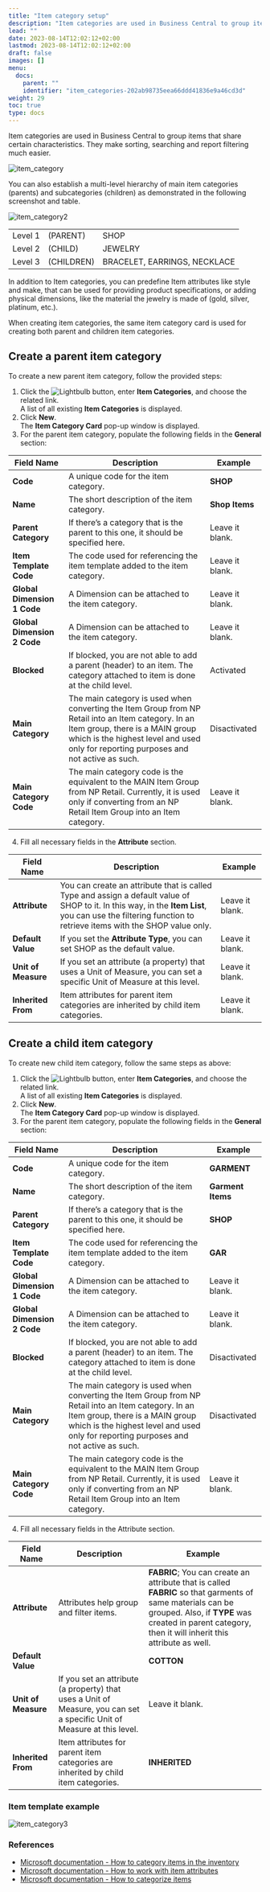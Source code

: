 ```yaml
---
title: "Item category setup"
description: "Item categories are used in Business Central to group items that share certain characteristics. They make sorting, searching and report filtering much easier."
lead: ""
date: 2023-08-14T12:02:12+02:00
lastmod: 2023-08-14T12:02:12+02:00
draft: false
images: []
menu:
  docs:
    parent: ""
    identifier: "item_categories-202ab98735eea66ddd41836e9a46cd3d"
weight: 29
toc: true
type: docs
---
```


Item categories are used in Business Central to group items that share certain characteristics. They make sorting, searching and report filtering much easier.   

![item_category](item_category.png)

You can also establish a multi-level hierarchy of main item categories (parents) and subcategories (children) as demonstrated in the following screenshot and table. 

![item_category2](item_category2.PNG)

|          |           |           |
| ----------- | ----------- | ----------- |
| Level 1 | (PARENT) | SHOP |
| Level 2 | (CHILD)	| JEWELRY | 
| Level 3 | (CHILDREN) | BRACELET, EARRINGS, NECKLACE |

In addition to Item categories, you can predefine Item attributes like style and make, that can be used for providing product specifications, or adding physical dimensions, like the material the jewelry is made of (gold, silver, platinum, etc.).

When creating item categories, the same item category card is used for creating both parent and children item categories.

## Create a parent item category

To create a new parent item category, follow the provided steps:

1.	Click the ![Lightbulb](Lightbulb_icon.PNG) button, enter **Item Categories**, and choose the related link.     
    A list of all existing **Item Categories** is displayed.
2.	Click **New**.    
    The **Item Category Card** pop-up window is displayed.
3.	For the parent item category, populate the following fields in the **General** section:

|  Field Name  |   Description  |  Example    |
| ----------- | ----------- | ----------- |
| **Code**  | A unique code for the item category. | **SHOP** |
| **Name**  | The short description of the item category. | **Shop Items** |
| **Parent Category**  | If there’s a category that is the parent to this one, it should be specified here. | Leave it blank. | 
| **Item Template Code** | The code used for referencing the item template added to the item category. | Leave it blank. | 
| **Global Dimension 1 Code** | A Dimension can be attached to the item category. |  Leave it blank. | 
| **Global Dimension 2 Code** | A Dimension can be attached to the item category. |  Leave it blank. | 
| **Blocked** | If blocked, you are not able to add a parent (header) to an item. The category attached to item is done at the child level. | Activated |
| **Main Category** | The main category is used when converting the Item Group from NP Retail into an Item category. In an Item group, there is a MAIN group which is the highest level and used only for reporting purposes and not active as such. | Disactivated | 
| **Main Category Code** | The main category code is the equivalent to the MAIN Item Group from NP Retail. Currently, it is used only if converting from an NP Retail Item Group into an Item category. |  Leave it blank. | 

4.	Fill all necessary fields in the **Attribute** section.

|  Field Name  |   Description  |  Example    |
| ----------- | ----------- | ----------- |
| **Attribute** | You can create an attribute that is called Type and assign a default value of SHOP to it. In this way, in the **Item List**, you can use the filtering function to retrieve items with the SHOP value only. | Leave it blank. | 
| **Default Value** | If you set the **Attribute Type**, you can set SHOP as the default value. | Leave it blank. | 
| **Unit of Measure** | If you set an attribute (a property) that uses a Unit of Measure, you can set a specific Unit of Measure at this level. | Leave it blank. | 
| **Inherited From** | Item attributes for parent item categories are inherited by child item categories. | Leave it blank. | 

## Create a child item category

To create new child item category, follow the same steps as above:

1.	Click the ![Lightbulb](Lightbulb_icon.PNG) button, enter **Item Categories**, and choose the related link.     
    A list of all existing **Item Categories** is displayed.
2.	Click **New**.    
    The **Item Category Card** pop-up window is displayed.
3.	For the parent item category, populate the following fields in the **General** section:

|  Field Name  |   Description  |  Example    |
| ----------- | ----------- | ----------- |
| **Code**  | A unique code for the item category. | **GARMENT** |
| **Name**  | The short description of the item category. | **Garment Items** |
| **Parent Category**  | If there’s a category that is the parent to this one, it should be specified here. | **SHOP** | 
| **Item Template Code** | The code used for referencing the item template added to the item category. | **GAR** | 
| **Global Dimension 1 Code** | A Dimension can be attached to the item category. |  Leave it blank. | 
| **Global Dimension 2 Code** | A Dimension can be attached to the item category. |  Leave it blank. | 
| **Blocked** | If blocked, you are not able to add a parent (header) to an item. The category attached to item is done at the child level. | Disactivated |
| **Main Category** | The main category is used when converting the Item Group from NP Retail into an Item category. In an Item group, there is a MAIN group which is the highest level and used only for reporting purposes and not active as such. | Disactivated | 
| **Main Category Code** | The main category code is the equivalent to the MAIN Item Group from NP Retail. Currently, it is used only if converting from an NP Retail Item Group into an Item category. |  Leave it blank. | 

4.	Fill all necessary fields in the Attribute section.

|  Field Name  |   Description  |  Example    |
| ----------- | ----------- | ----------- |
| **Attribute** | Attributes help group and filter items. | **FABRIC**; You can create an attribute that is called **FABRIC** so that garments of same materials can be grouped. Also, if **TYPE** was created in parent category, then it will inherit this attribute as well. | 
| **Default Value** |  | **COTTON** | 
| **Unit of Measure** | If you set an attribute (a property) that uses a Unit of Measure, you can set a specific Unit of Measure at this level. | Leave it blank. | 
| **Inherited From** | Item attributes for parent item categories are inherited by child item categories. | **INHERITED** | 

### Item template example

![item_category3](item_category3.PNG)

### References

- [Microsoft documentation - How to category items in the inventory](https://learn.microsoft.com/en-us/dynamics365/business-central/inventory-how-categorize-items)
- [Microsoft documentation - How to work with item attributes](https://learn.microsoft.com/en-us/dynamics365/business-central/inventory-how-work-item-attributes)
- [Microsoft documentation - How to categorize items](https://learn.microsoft.com/en-us/dynamics365/business-central/inventory-how-categorize-items)